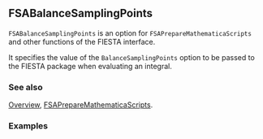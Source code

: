 ```mathematica
 
```

## FSABalanceSamplingPoints

`FSABalanceSamplingPoints` is an option for `FSAPrepareMathematicaScripts` and other functions of the FIESTA interface.

It specifies the value of the `BalanceSamplingPoints` option to be passed to the FIESTA package when evaluating an integral.

### See also

[Overview](Extra/FeynHelpers.md), [FSAPrepareMathematicaScripts](FSAPrepareMathematicaScripts.md).

### Examples